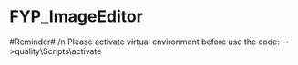 ﻿# FYP_ImageEditor

#Reminder# /n
Please activate virtual environment before use the code:
-->quality\Scripts\activate
